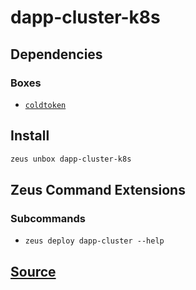 
dapp-cluster-k8s
====================






## Dependencies
### Boxes
* [`coldtoken`](coldtoken.md)




## Install
```bash
zeus unbox dapp-cluster-k8s
```



## Zeus Command Extensions

### Subcommands
* ```zeus deploy dapp-cluster --help```






## [Source](https://github.com/liquidapps-io/zeus-sdk/tree/master/boxes/groups/dapp-network/dapp-cluster-k8s)